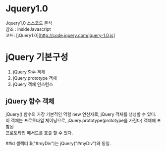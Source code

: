 # Jquery1.0

Jquery1.0 소스코드 분석 <br>
참조 : insideJavascript <br>
코드: [jQuery1.0][http://code.jquery.com/jquery-1.0.js]

# jQuery 기본구성

1. jQuery 함수 객체
2. jQuery.prototype 객체
3. jQuery 객체 인스턴스

## jQuery 함수 객체

jQuery() 함수의 가장 기본적인 역할 new 연산자로, jQuery 객체를 생성할 수 있다.<br>
이 객체는 프로토타입 체이닝으로, jQuery.prototype(prototype을 가진다) 객체에 포함된 <br>
프로토타입 메서드를 호출 할 수 있다.

##id 셀렉터
\$("#myDiv")는 jQuery("#myDiv")와 동일.

